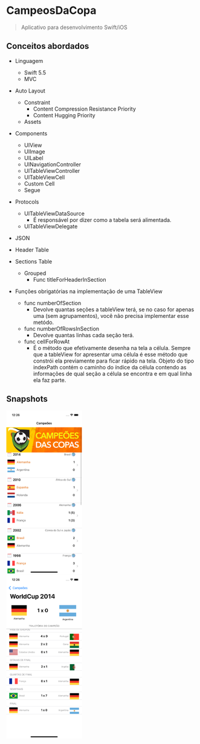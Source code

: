# CampeosDaCopa
> Aplicativo para desenvolvimento Swift/iOS

## Conceitos abordados

* Linguagem
    * Swift 5.5
    * MVC

* Auto Layout
    * Constraint
        * Content Compression Resistance Priority
        * Content Hugging Priority
    * Assets

* Components
    * UIView
    * UIImage
    * UILabel
    * UINavigationController
    * UITableViewController
    * UITableViewCell
    * Custom Cell
    * Segue

* Protocols
    * UITableViewDataSource
        * É responsável por dizer como a tabela será alimentada.
    * UITableViewDelegate

* JSON
* Header Table
* Sections Table
    * Grouped
        * Func titleForHeaderInSection

* Funções obrigatórias na implementação de uma TableView
    * func numberOfSection
        * Devolve quantas seções a tableView terá, se no caso for apenas uma (sem agrupamentos), você não precisa implementar esse metódo.
    * func numberOfRowsInSection
        * Devolve quantas linhas cada seção terá.
    * func cellForRowAt
        * É o método que efetivamente desenha na tela a célula. Sempre que a tableView for apresentar uma célula é esse método que constrói ela previamente para ficar rápido na tela. Objeto do tipo indexPath contém o caminho do índice da célula contendo as informações de qual seção a célula se encontra e em qual linha ela faz parte.

## Snapshots

<img src="1.png" width="200">
<br/>
<img src="2.png" width="200">

